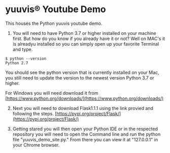 # yuuvis® Youtube Demo


This houses the Python yuuvis youtube demo.  

1. You will need to have Python 3.7 or higher installed on your machine first. But how do you know if you already have it or not? Well on MAC's it is alreadyu installed so you can simply open up your favorite Terminal and type.
```
$ python --version
Python 2.7 
```
You should see the python version that is currently installed on your Mac, you still need to update the version to the newest version Python 3.7 or higher.

For Windows you will need download it from [https://www.python.org/downloads/](https://www.python.org/downloads/)

2. Next you will need to download Flask1.1.1 using the link provied and following the steps.  [https://pypi.org/project/Flask/](https://pypi.org/project/Flask/)

3. Getting stared you will then open your Python IDE or in the respected repository you will need to open the Command line and run the python file "yuuvis_demo_site.py." From there you can view it at "127.0.0.1" in your Chrome browser. 



